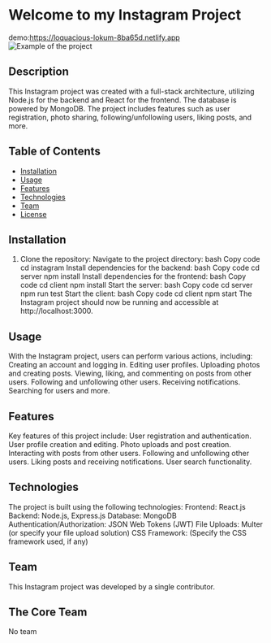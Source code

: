 # Welcome to my Instagram Project
demo:https://loquacious-lokum-8ba65d.netlify.app
![Example of the project](https://upload.wikimedia.org/wikipedia/commons/thumb/2/2a/Instagram_logo.svg/1280px-Instagram_logo.svg.png)
## Description
This Instagram project was created with a full-stack architecture, utilizing Node.js for the backend and React for the frontend. The database is powered by MongoDB. The project includes features such as user registration, photo sharing, following/unfollowing users, liking posts, and more.
## Table of Contents
- [Installation](#installation)
- [Usage](#usage)
- [Features](#features)
- [Technologies](#technologies)
- [Team](#team)
- [License](#license)

## Installation
1. Clone the repository:
Navigate to the project directory:
bash
Copy code
cd instagram
Install dependencies for the backend:
bash
Copy code
cd server
npm install
Install dependencies for the frontend:
bash
Copy code
cd client
npm install
Start the server:
bash
Copy code
cd server
npm run test
Start the client:
bash
Copy code
cd client
npm start
The Instagram project should now be running and accessible at http://localhost:3000.

## Usage
With the Instagram project, users can perform various actions, including:
Creating an account and logging in.
Editing user profiles.
Uploading photos and creating posts.
Viewing, liking, and commenting on posts from other users.
Following and unfollowing other users.
Receiving notifications.
Searching for users and more.

## Features
Key features of this project include:
User registration and authentication.
User profile creation and editing.
Photo uploads and post creation.
Interacting with posts from other users.
Following and unfollowing other users.
Liking posts and receiving notifications.
User search functionality.
## Technologies
The project is built using the following technologies:
Frontend: React.js
Backend: Node.js, Express.js
Database: MongoDB
Authentication/Authorization: JSON Web Tokens (JWT)
File Uploads: Multer (or specify your file upload solution)
CSS Framework: (Specify the CSS framework used, if any)
## Team
This Instagram project was developed by a single contributor.
## The Core Team
No team